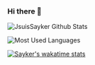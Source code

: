 ### Hi there 👋

<!--
**JsuisSayker/JsuisSayker** is a ✨ _special_ ✨ repository because its `README.md` (this file) appears on your GitHub profile.

Here are some ideas to get you started:

- 🔭 I’m currently working on ...
- 🌱 I’m currently learning ...
- 👯 I’m looking to collaborate on ...
- 🤔 I’m looking for help with ...
- 💬 Ask me about ...
- 📫 How to reach me: ...
- 😄 Pronouns: ...
- ⚡ Fun fact: ...
-->
![JsuisSayker Github Stats](https://github-readme-stats.vercel.app/api?username=JsuisSayker&theme=tokyonight&show_icons=true&count_private=true)


![Most Used Languages](https://github-readme-stats.vercel.app/api/top-langs/?username=JsuisSayker&theme=tokyonight&layout=compact)


[![Sayker's wakatime stats](https://github-readme-stats.vercel.app/api/wakatime?username=Sayker)](https://github.com/anuraghazra/github-readme-stats)
